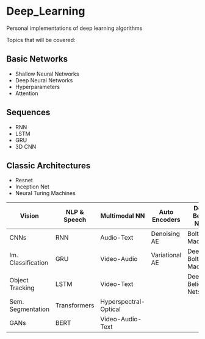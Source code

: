 # Deep_Learning
Personal implementations of deep learning algorithms

Topics that will be covered:

## Basic Networks
- Shallow Neural Networks
- Deep Neural Networks
- Hyperparameters
- Attention

## Sequences
- RNN
- LSTM
- GRU
- 3D CNN

## Classic Architectures
- Resnet
- Inception Net
- Neural Turing Machines


| Vision | NLP & Speech | Multimodal NN | Auto Encoders | Deep Belief Nets |
| ----- | ----- | ----- | ----- | ----- |
| CNNs | RNN | Audio-Text | Denoising AE | Boltzman Machines |
| Im. Classification | GRU | Video-Audio | Variational AE | Deep Boltzman Machines |
| Object Tracking | LSTM | Video-Text | | Deep Belief Nets |
| Sem. Segmentation | Transformers | Hyperspectral-Optical | | |
| GANs | BERT | Video-Audio-Text | | |
